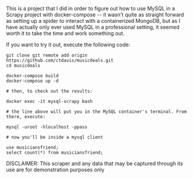 This is a project that I did in order to figure out how to use MySQL in a Scrapy project with docker-compose -- it wasn't quite as straight forward as setting up a spider to interact with a containerized MongoDB, but as I have actually only ever used MySQL in a professional setting, it seemed worth it to take the time and work something out.

If you want to try it out, execute the following code:

    git clone git remote add origin https://github.com/ctdavis/musicdeals.git
    cd musicdeals

    docker-compose build
    docker-compose up -d

    # then, to check out the results:

    docker exec -it mysql-scrapy bash
    
    # the line above will put you in the MySQL container's terminal. From there, execute:

    mysql -uroot -hlocalhost -ppass

    # now you'll be inside a mysql client

    use musiciansfriend;
    select count(*) from musiciansfriend;

DISCLAIMER: This scraper and any data that may be captured through its use are for demonstration purposes only
